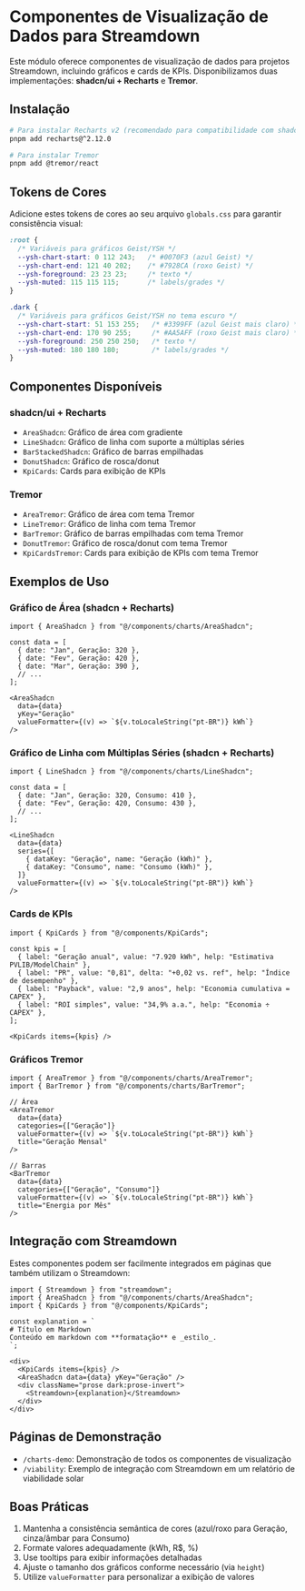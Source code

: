 # Componentes de Visualização de Dados para Streamdown

Este módulo oferece componentes de visualização de dados para projetos Streamdown, incluindo gráficos e cards de KPIs. Disponibilizamos duas implementações: **shadcn/ui + Recharts** e **Tremor**.

## Instalação

```bash
# Para instalar Recharts v2 (recomendado para compatibilidade com shadcn/ui)
pnpm add recharts@^2.12.0

# Para instalar Tremor
pnpm add @tremor/react
```

## Tokens de Cores

Adicione estes tokens de cores ao seu arquivo `globals.css` para garantir consistência visual:

```css
:root {
  /* Variáveis para gráficos Geist/YSH */
  --ysh-chart-start: 0 112 243;   /* #0070F3 (azul Geist) */
  --ysh-chart-end: 121 40 202;    /* #7928CA (roxo Geist) */
  --ysh-foreground: 23 23 23;     /* texto */
  --ysh-muted: 115 115 115;       /* labels/grades */
}

.dark {
  /* Variáveis para gráficos Geist/YSH no tema escuro */
  --ysh-chart-start: 51 153 255;   /* #3399FF (azul Geist mais claro) */
  --ysh-chart-end: 170 90 255;     /* #AA5AFF (roxo Geist mais claro) */
  --ysh-foreground: 250 250 250;   /* texto */
  --ysh-muted: 180 180 180;        /* labels/grades */
}
```

## Componentes Disponíveis

### shadcn/ui + Recharts

- `AreaShadcn`: Gráfico de área com gradiente
- `LineShadcn`: Gráfico de linha com suporte a múltiplas séries
- `BarStackedShadcn`: Gráfico de barras empilhadas
- `DonutShadcn`: Gráfico de rosca/donut
- `KpiCards`: Cards para exibição de KPIs

### Tremor

- `AreaTremor`: Gráfico de área com tema Tremor
- `LineTremor`: Gráfico de linha com tema Tremor
- `BarTremor`: Gráfico de barras empilhadas com tema Tremor
- `DonutTremor`: Gráfico de rosca/donut com tema Tremor
- `KpiCardsTremor`: Cards para exibição de KPIs com tema Tremor

## Exemplos de Uso

### Gráfico de Área (shadcn + Recharts)

```tsx
import { AreaShadcn } from "@/components/charts/AreaShadcn";

const data = [
  { date: "Jan", Geração: 320 },
  { date: "Fev", Geração: 420 },
  { date: "Mar", Geração: 390 },
  // ...
];

<AreaShadcn
  data={data}
  yKey="Geração"
  valueFormatter={(v) => `${v.toLocaleString("pt-BR")} kWh`}
/>
```

### Gráfico de Linha com Múltiplas Séries (shadcn + Recharts)

```tsx
import { LineShadcn } from "@/components/charts/LineShadcn";

const data = [
  { date: "Jan", Geração: 320, Consumo: 410 },
  { date: "Fev", Geração: 420, Consumo: 430 },
  // ...
];

<LineShadcn
  data={data}
  series={[
    { dataKey: "Geração", name: "Geração (kWh)" },
    { dataKey: "Consumo", name: "Consumo (kWh)" },
  ]}
  valueFormatter={(v) => `${v.toLocaleString("pt-BR")} kWh`}
/>
```

### Cards de KPIs

```tsx
import { KpiCards } from "@/components/KpiCards";

const kpis = [
  { label: "Geração anual", value: "7.920 kWh", help: "Estimativa PVLIB/ModelChain" },
  { label: "PR", value: "0,81", delta: "+0,02 vs. ref", help: "Índice de desempenho" },
  { label: "Payback", value: "2,9 anos", help: "Economia cumulativa = CAPEX" },
  { label: "ROI simples", value: "34,9% a.a.", help: "Economia ÷ CAPEX" },
];

<KpiCards items={kpis} />
```

### Gráficos Tremor

```tsx
import { AreaTremor } from "@/components/charts/AreaTremor";
import { BarTremor } from "@/components/charts/BarTremor";

// Área
<AreaTremor
  data={data}
  categories={["Geração"]}
  valueFormatter={(v) => `${v.toLocaleString("pt-BR")} kWh`}
  title="Geração Mensal"
/>

// Barras
<BarTremor
  data={data}
  categories={["Geração", "Consumo"]}
  valueFormatter={(v) => `${v.toLocaleString("pt-BR")} kWh`}
  title="Energia por Mês"
/>
```

## Integração com Streamdown

Estes componentes podem ser facilmente integrados em páginas que também utilizam o Streamdown:

```tsx
import { Streamdown } from "streamdown";
import { AreaShadcn } from "@/components/charts/AreaShadcn";
import { KpiCards } from "@/components/KpiCards";

const explanation = `
# Título em Markdown
Conteúdo em markdown com **formatação** e _estilo_.
`;

<div>
  <KpiCards items={kpis} />
  <AreaShadcn data={data} yKey="Geração" />
  <div className="prose dark:prose-invert">
    <Streamdown>{explanation}</Streamdown>
  </div>
</div>
```

## Páginas de Demonstração

- `/charts-demo`: Demonstração de todos os componentes de visualização
- `/viability`: Exemplo de integração com Streamdown em um relatório de viabilidade solar

## Boas Práticas

1. Mantenha a consistência semântica de cores (azul/roxo para Geração, cinza/âmbar para Consumo)
2. Formate valores adequadamente (kWh, R$, %)
3. Use tooltips para exibir informações detalhadas
4. Ajuste o tamanho dos gráficos conforme necessário (via `height`)
5. Utilize `valueFormatter` para personalizar a exibição de valores
